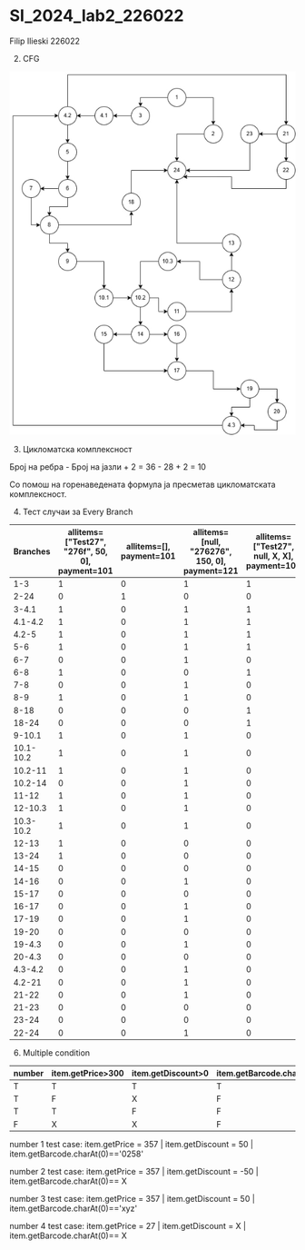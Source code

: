  # SI_2024_lab2_226022
Filip Ilieski 226022

2. CFG

![ControlFlowGraph](cfg.jpg)


3. Цикломатска комплексност
   
Број на ребра - Број на јазли + 2 = 36 - 28 + 2 = 10

Со помош на горенаведената формула ја пресметав цикломатската комплексност.


4. Тест случаи за Every Branch
   
|Branches | allitems=["Test27", "276f", 50, 0], payment=101 | allitems=[], payment=101 | allitems=[null, "276276", 150, 0], payment=121 | allitems=["Test27", null, X, X], payment=101 | allitems=["Test27", "0123", 333, 10], payment=159 | 1 (true) |
|---------|-------------------------------------------------|--------------------------|------------------------------------------------|----------------------------------------------|---------------------------------------------------|----------|
|1-3          |1|0|1|1|1| true |
|2-24          |0|1|0|0|0| true |
|3-4.1         |1|0|1|1|1| true |
|4.1-4.2       |1|0|1|1|1| true |
|4.2-5|1|0|1|1|1| true|
|5-6|1|0|1|1|1| true|
|6-7|0|0|1|0|0| true|
|6-8|1|0|0|1|1| true|
|7-8|0|0|1|0|0| true|
|8-9|1|0|1|0|1| true|
|8-18|0|0|0|1|0| true|
|18-24|0|0|0|1|0| true|
|9-10.1|1|0|1|0|1| true|
|10.1-10.2|1|0|1|0|1| true|
|10.2-11|1|0|1|0|1| true|
|10.2-14|0|0|1|0|1| true|
|11-12|1|0|1|0|1| true|
|12-10.3|1|0|1|0|1| true|
|10.3-10.2|1|0|1|0|1| true|
|12-13|1|0|0|0|0| true|
|13-24|1|0|0|0|0| true|
|14-15|0|0|0|0|1| true|
|14-16|0|0|1|0|0| true|
|15-17|0|0|0|0|1| true|
|16-17|0|0|1|0|0| true|
|17-19|0|0|1|0|1| true|
|19-20|0|0|0|0|1| true|
|19-4.3|0|0|1|0|0| true|
|20-4.3|0|0|0|0|1| true|
|4.3-4.2|0|0|1|0|1| true|
|4.2-21|0|0|1|0|1| true|
|21-22|0|0|1|0|0| true|
|21-23|0|0|0|0|1| true|
|23-24|0|0|0|0|1| true|
|22-24|0|0|1|0|0| true|


6. Multiple condition

| number | item.getPrice>300 | item.getDiscount>0 | item.getBarcode.charAt(0)=='0' |
| ------ | ----------------- | ------------------ | ------------------------------ |
| T      | T                 | T                  | T                              |
| T      | F                 | X                  | F                              |
| T      | T                 | F                  | F                              |
| F      | X                 | X                  | F                              |




number 1 test case: item.getPrice = 357 | item.getDiscount = 50 | item.getBarcode.charAt(0)=='0258'

number 2 test case: item.getPrice = 357 | item.getDiscount = -50 | item.getBarcode.charAt(0)== X

number 3 test case: item.getPrice = 357 | item.getDiscount = 50 | item.getBarcode.charAt(0)=='xyz'

number 4 test case: item.getPrice = 27 | item.getDiscount = X | item.getBarcode.charAt(0)== X

